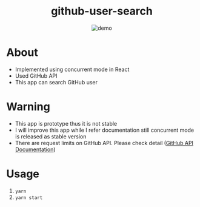 <div align="center">
  <h1>github-user-search</h1>
  <img alt="demo" src="https://raw.githubusercontent.com/keiya01/github-user-search/master/demo.gif">
</div>

# About
- Implemented using concurrent mode in React
- Used GitHub API
- This app can search GitHub user

# Warning
- This app is prototype thus it is not stable
- I will improve this app while I refer documentation still concurrent mode is released as stable version
- There are request limits on GitHub API. Please check detail ([GitHub API Documentation](https://developer.github.com/v3/rate_limit/))

# Usage
1. `yarn`
2. `yarn start`
